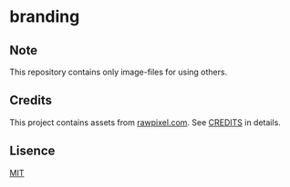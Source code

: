 # branding

## Note
This repository contains only image-files for using others.

## Credits
This project contains assets from [rawpixel.com](https://jp.freepik.com/author/rawpixel-com). See [CREDITS](CREDITS) in details.

## Lisence
[MIT](LICENSE)
